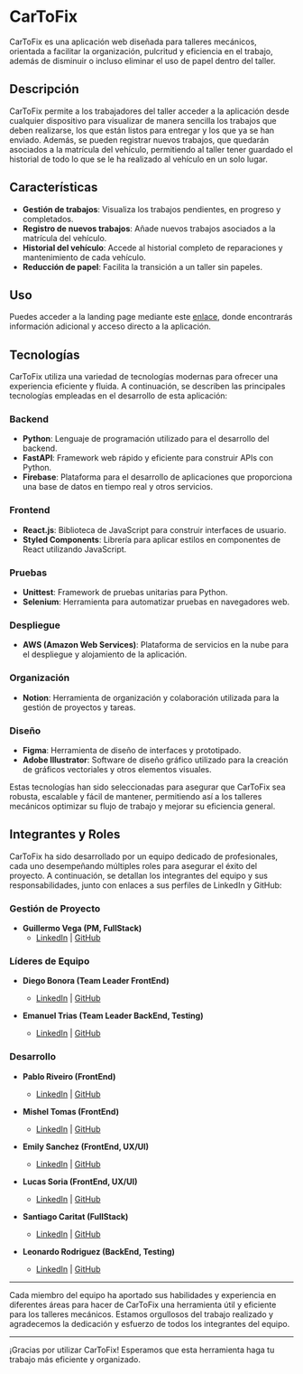 # CarToFix

CarToFix es una aplicación web diseñada para talleres mecánicos, orientada a facilitar la organización, pulcritud y eficiencia en el trabajo, además de disminuir o incluso eliminar el uso de papel dentro del taller.

## Descripción

CarToFix permite a los trabajadores del taller acceder a la aplicación desde cualquier dispositivo para visualizar de manera sencilla los trabajos que deben realizarse, los que están listos para entregar y los que ya se han enviado. Además, se pueden registrar nuevos trabajos, que quedarán asociados a la matrícula del vehículo, permitiendo al taller tener guardado el historial de todo lo que se le ha realizado al vehículo en un solo lugar.

## Características

- **Gestión de trabajos**: Visualiza los trabajos pendientes, en progreso y completados.
- **Registro de nuevos trabajos**: Añade nuevos trabajos asociados a la matrícula del vehículo.
- **Historial del vehículo**: Accede al historial completo de reparaciones y mantenimiento de cada vehículo.
- **Reducción de papel**: Facilita la transición a un taller sin papeles.

## Uso

Puedes acceder a la landing page mediante este [enlace](#), donde encontrarás información adicional y acceso directo a la aplicación.

## Tecnologías

CarToFix utiliza una variedad de tecnologías modernas para ofrecer una experiencia eficiente y fluida. A continuación, se describen las principales tecnologías empleadas en el desarrollo de esta aplicación:

### Backend

- **Python**: Lenguaje de programación utilizado para el desarrollo del backend.
- **FastAPI**: Framework web rápido y eficiente para construir APIs con Python.
- **Firebase**: Plataforma para el desarrollo de aplicaciones que proporciona una base de datos en tiempo real y otros servicios.

### Frontend

- **React.js**: Biblioteca de JavaScript para construir interfaces de usuario.
- **Styled Components**: Librería para aplicar estilos en componentes de React utilizando JavaScript.

### Pruebas

- **Unittest**: Framework de pruebas unitarias para Python.
- **Selenium**: Herramienta para automatizar pruebas en navegadores web.

### Despliegue

- **AWS (Amazon Web Services)**: Plataforma de servicios en la nube para el despliegue y alojamiento de la aplicación.

### Organización

- **Notion**: Herramienta de organización y colaboración utilizada para la gestión de proyectos y tareas.

### Diseño

- **Figma**: Herramienta de diseño de interfaces y prototipado.
- **Adobe Illustrator**: Software de diseño gráfico utilizado para la creación de gráficos vectoriales y otros elementos visuales.

Estas tecnologías han sido seleccionadas para asegurar que CarToFix sea robusta, escalable y fácil de mantener, permitiendo así a los talleres mecánicos optimizar su flujo de trabajo y mejorar su eficiencia general.

## Integrantes y Roles

CarToFix ha sido desarrollado por un equipo dedicado de profesionales, cada uno desempeñando múltiples roles para asegurar el éxito del proyecto. A continuación, se detallan los integrantes del equipo y sus responsabilidades, junto con enlaces a sus perfiles de LinkedIn y GitHub:

### Gestión de Proyecto

- **Guillermo Vega (PM, FullStack)**
  - [LinkedIn](https://www.linkedin.com/in/guillermo-vega-hernandez/) | [GitHub](https://github.com/Korchea)

### Líderes de Equipo

- **Diego Bonora (Team Leader FrontEnd)**
  - [LinkedIn](https://www.linkedin.com/in/diego-bonora/) | [GitHub](https://github.com/Diego-Bonora)

- **Emanuel Trias (Team Leader BackEnd, Testing)**
  - [LinkedIn](https://www.linkedin.com/in/emanuel-trias-86641a280/) | [GitHub](https://github.com/KrasniKot)

### Desarrollo

- **Pablo Riveiro (FrontEnd)**
  - [LinkedIn](https://www.linkedin.com/in/pablo-riveiro-uy/) | [GitHub](https://github.com/pablo-riveiro-uy)

- **Mishel Tomas (FrontEnd)**
  - [LinkedIn](https://www.linkedin.com/in/mishel-tomas-53aa4229b/) | [GitHub](https://github.com/Mishel450)

- **Emily Sanchez (FrontEnd, UX/UI)**
  - [LinkedIn](https://www.linkedin.com/in/emily-s%C3%A1nchez-234b35252/) | [GitHub](https://github.com/20Emi)

- **Lucas Soria (FrontEnd, UX/UI)**
  - [LinkedIn](https://www.linkedin.com/in/lucas-soria-a1b655299/) | [GitHub](https://github.com/lucassoriabusto)

- **Santiago Caritat (FullStack)**
  - [LinkedIn](https://www.linkedin.com/in/santiago-caritat/) | [GitHub](https://github.com/SantiagoC16)

- **Leonardo Rodriguez (BackEnd, Testing)**
  - [LinkedIn](https://www.linkedin.com/in/leonardo-rodriguez-0822a72a0/) | [GitHub](https://github.com/LeoRod17)

---

Cada miembro del equipo ha aportado sus habilidades y experiencia en diferentes áreas para hacer de CarToFix una herramienta útil y eficiente para los talleres mecánicos. Estamos orgullosos del trabajo realizado y agradecemos la dedicación y esfuerzo de todos los integrantes del equipo.

---

¡Gracias por utilizar CarToFix! Esperamos que esta herramienta haga tu trabajo más eficiente y organizado.
